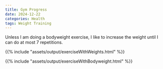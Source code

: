 ```yaml
---
title: Gym Progress
date: 2024-12-22
categories: Health
tags: Weight Training
---
```


Unless I am doing a bodyweight exercise, I like to increase the weight until I
can do at most 7 repetitions.

{{% include "assets/output/exerciseWithWeights.html" %}}

<div id="exercise-plot"></div>

{{% include "assets/output/exerciseWithBodyweight.html" %}}

<div id="exercise-plot2"></div>

<script type="module">

import * as Plot from "https://cdn.jsdelivr.net/npm/@observablehq/plot@0.6/+esm";
import exercises from "./assets/exerciseWithWeights.json" with { type: "json" };
import exercises2 from "./assets/exerciseWithBodyweight.json" with { type: "json" };

const data = [];
for (const [exerciseName, exerciseDates] of Object.entries(exercises)) {
        for (const [exerciseDate, repetitionsAndWeight] of Object.entries(exerciseDates)) {
            data.push({
                exercise: exerciseName,
                date: new Date(exerciseDate),
                lb: Math.max(...repetitionsAndWeight.map(([repetition, weight]) => weight)),
            });
        }
}

const data2 = [];
for (const [exerciseName, exerciseDates] of Object.entries(exercises2)) {
        for (const [exerciseDate, repetitionsAndWeight] of Object.entries(exerciseDates)) {
            data2.push({
                exercise: exerciseName,
                date: new Date(exerciseDate),
                repetitions: Math.max(...repetitionsAndWeight.map(([repetition, weight]) => repetition)),
            });
        }
}

const plot = Plot.plot({
    color: { scheme: "Warm", legend: true },
    x: {grid: true, line: true, insetRight: 80},
    y: {grid: true, domain: [0, 300]},
    marks: [
        Plot.line(data, {x: "date", y: "lb", stroke: "exercise", marker: true, tip: true}),
        Plot.text(data, Plot.selectLast({x: "date", y: "lb", text: "exercise", z: "exercise", textAnchor: "start", dx: 18, fontWeight: "bold"})),
        // Plot.tip(data, Plot.pointerX({ x: "date", y: "lb", })),
    ],
});

const plot2 = Plot.plot({
    color: { scheme: "Warm", legend: true },
    x: {grid: true, line: true, insetRight: 80},
    y: {grid: true, domain: [0, 30]},
    marks: [
        Plot.line(data2, {x: "date", y: "repetitions", stroke: "exercise", marker: true, tip: true}),
        Plot.text(data2, Plot.selectLast({x: "date", y: "repetitions", text: "exercise", z: "exercise", textAnchor: "start", dx: 18, fontWeight: "bold"})),
    ],
});

document.querySelector("#exercise-plot").append(plot);
document.querySelector("#exercise-plot2").append(plot2);
</script>
